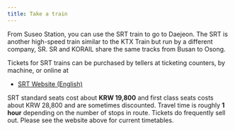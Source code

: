 ```yaml
---
title: Take a train
---
```

From Suseo Station, you can use the SRT train to go to Daejeon.
The SRT is another high-speed train similar to the KTX Train but run by a different company, SR. SR and KORAIL share the same tracks from Busan to Osong.

Tickets for SRT trains can be purchased by tellers at ticketing counters, by machine, or online at
- [SRT Website (English)](https://etk.srail.kr/main.do?language=EN)

SRT standard seats cost about **KRW 19,800** and first class seats costs about KRW 28,800 and are sometimes discounted. Travel time is roughly **1 hour** depending on the number of stops in route. Tickets do frequently sell out. Please see the website above for current timetables. 
